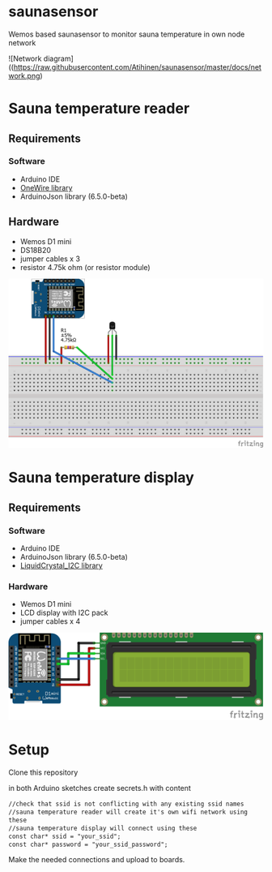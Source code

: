 # saunasensor

Wemos based saunasensor to monitor sauna temperature in own node network

![Network diagram]((https://raw.githubusercontent.com/Atihinen/saunasensor/master/docs/network.png)

# Sauna temperature reader

## Requirements

### Software

* Arduino IDE
* [OneWire library](http://playground.arduino.cc/Learning/OneWire)
* ArduinoJson library (6.5.0-beta)

## Hardware

* Wemos D1 mini
* DS18B20
* jumper cables x 3
* resistor 4.75k ohm (or resistor module)

![Temperature reader diagram](https://raw.githubusercontent.com/Atihinen/saunasensor/master/docs/sauna_reader_bb.png)

# Sauna temperature display

## Requirements

### Software

* Arduino IDE
* ArduinoJson library (6.5.0-beta)
* [LiquidCrystal_I2C library](https://github.com/fdebrabander/Arduino-LiquidCrystal-I2C-library)

### Hardware

* Wemos D1 mini
* LCD display with I2C pack
* jumper cables x 4

![Display diagram](https://raw.githubusercontent.com/Atihinen/saunasensor/master/docs/sauna_display_bb.png)

# Setup

Clone this repository

in both Arduino sketches create secrets.h with content

```
//check that ssid is not conflicting with any existing ssid names
//sauna temperature reader will create it's own wifi network using these
//sauna temperature display will connect using these
const char* ssid = "your_ssid";
const char* password = "your_ssid_password";
```

Make the needed connections and upload to boards.